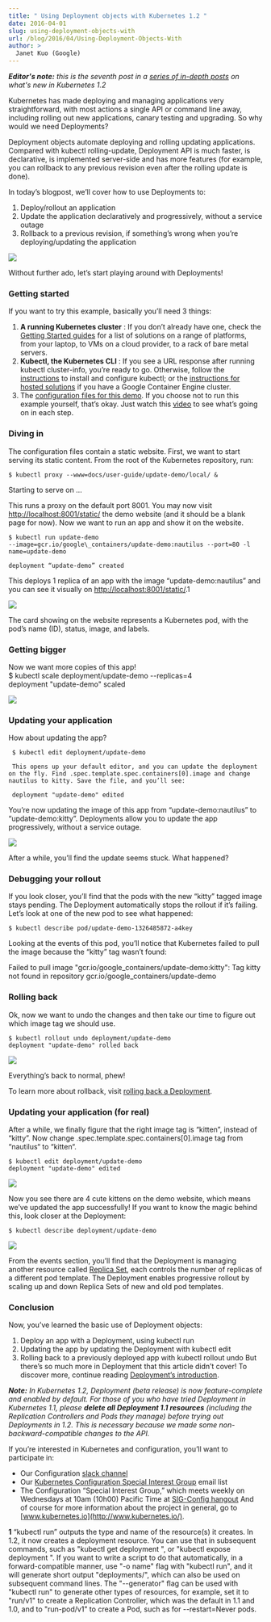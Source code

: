 ```yaml
---
title: " Using Deployment objects with Kubernetes 1.2 "
date: 2016-04-01
slug: using-deployment-objects-with
url: /blog/2016/04/Using-Deployment-Objects-With
author: >
  Janet Kuo (Google) 
---
```

_**Editor's note:** this is the seventh post in a [series of in-depth posts](/blog/2016/03/five-days-of-kubernetes-12) on what's new in Kubernetes 1.2_  

Kubernetes has made deploying and managing applications very straightforward, with most actions a single API or command line away, including rolling out new applications, canary testing and upgrading. So why would we need Deployments?  

Deployment objects automate deploying and rolling updating applications. Compared with kubectl rolling-update, Deployment API is much faster, is declarative, is implemented server-side and has more features (for example, you can rollback to any previous revision even after the rolling update is done).  

 In today’s blogpost, we’ll cover how to use Deployments to:  

1. Deploy/rollout an application
2. Update the application declaratively and progressively, without a service outage
3. Rollback to a previous revision, if something’s wrong when you’re deploying/updating the application

[![](https://4.bp.blogspot.com/-M9Xc21XYtLA/Vv7ImzURFxI/AAAAAAAACg0/jlHU3nJ-qYwC74DMiD-joaDPqQfebj3-g/s640/image03.gif)](https://4.bp.blogspot.com/-M9Xc21XYtLA/Vv7ImzURFxI/AAAAAAAACg0/jlHU3nJ-qYwC74DMiD-joaDPqQfebj3-g/s1600/image03.gif)

Without further ado, let’s start playing around with Deployments!  


### Getting started
If you want to try this example, basically you’ll need 3 things:  

1. **A running Kubernetes cluster** : If you don’t already have one, check the [Getting Started guides](/docs/getting-started-guides/) for a list of solutions on a range of platforms, from your laptop, to VMs on a cloud provider, to a rack of bare metal servers.
2. **Kubectl, the Kubernetes CLI** : If you see a URL response after running kubectl cluster-info, you’re ready to go. Otherwise, follow the [instructions](/docs/user-guide/prereqs/) to install and configure kubectl; or the [instructions for hosted solutions](https://cloud.google.com/container-engine/docs/before-you-begin) if you have a Google Container Engine cluster.
3. The [configuration files for this demo](https://github.com/kubernetes/kubernetes.github.io/tree/master/docs/user-guide/update-demo).
If you choose not to run this example yourself, that’s okay. Just watch this [video](https://youtu.be/eigalYy0v4w) to see what’s going on in each step.  


### Diving in
The configuration files contain a static website. First, we want to start serving its static content. From the root of the Kubernetes repository, run:  
```  
$ kubectl proxy --www=docs/user-guide/update-demo/local/ &  
```
Starting to serve on …  

This runs a proxy on the default port 8001. You may now visit [http://localhost:8001/static/](http://localhost:8001/static/) the demo website (and it should be a blank page for now). Now we want to run an app and show it on the website.  
```  
$ kubectl run update-demo   
--image=gcr.io/google\_containers/update-demo:nautilus --port=80 -l name=update-demo  

deployment “update-demo” created  
```  
This deploys 1 replica of an app with the image “update-demo:nautilus” and you can see it visually on [http://localhost:8001/static/](http://localhost:8001/static/).1  



[![](https://3.bp.blogspot.com/-EYXhcEK1upw/Vv7JL4rOAtI/AAAAAAAACg4/uy9oKePGjA82xPHhX6ak2_NiHPZ3FU8gw/s640/deployment-API-5.png)](https://3.bp.blogspot.com/-EYXhcEK1upw/Vv7JL4rOAtI/AAAAAAAACg4/uy9oKePGjA82xPHhX6ak2_NiHPZ3FU8gw/s1600/deployment-API-5.png)

The card showing on the website represents a Kubernetes pod, with the pod’s name (ID), status, image, and labels.   


### Getting bigger
Now we want more copies of this app!  
$ kubectl scale deployment/update-demo --replicas=4   
deployment "update-demo" scaled  



[![](https://1.bp.blogspot.com/-6YXQqogAGcY/Vv7JnU7g_FI/AAAAAAAAChE/00pqgQvUXkcgjPzi7NfDnSSRJeBUHFaGQ/s640/deployment-API-2.png)](https://1.bp.blogspot.com/-6YXQqogAGcY/Vv7JnU7g_FI/AAAAAAAAChE/00pqgQvUXkcgjPzi7NfDnSSRJeBUHFaGQ/s1600/deployment-API-2.png)

### Updating your application
How about updating the app?  
```  
 $ kubectl edit deployment/update-demo  

 This opens up your default editor, and you can update the deployment on the fly. Find .spec.template.spec.containers[0].image and change nautilus to kitty. Save the file, and you’ll see:  

 deployment "update-demo" edited   
```  
You’re now updating the image of this app from “update-demo:nautilus” to “update-demo:kitty”.  Deployments allow you to update the app progressively, without a service outage.   


[![](https://2.bp.blogspot.com/-x4FmFXdzw30/Vv7KAAQ21wI/AAAAAAAAChM/QWv8Y03lIsU4JBqjE3XFQU2EtzZgogylA/s640/deployment-API-3.png)](https://2.bp.blogspot.com/-x4FmFXdzw30/Vv7KAAQ21wI/AAAAAAAAChM/QWv8Y03lIsU4JBqjE3XFQU2EtzZgogylA/s1600/deployment-API-3.png)

After a while, you’ll find the update seems stuck. What happened?  

### Debugging your rollout
If you look closer, you’ll find that the pods with the new “kitty” tagged image stays pending. The Deployment automatically stops the rollout if it’s failing. Let’s look at one of the new pod to see what happened:  
```  
$ kubectl describe pod/update-demo-1326485872-a4key  
```  
 Looking at the events of this pod, you’ll notice that Kubernetes failed to pull the image because the “kitty” tag wasn’t found:  

Failed to pull image "gcr.io/google\_containers/update-demo:kitty": Tag kitty not found in repository gcr.io/google\_containers/update-demo  

### Rolling back
Ok, now we want to undo the changes and then take our time to figure out which image tag we should use.  
```  
$ kubectl rollout undo deployment/update-demo   
deployment "update-demo" rolled back  
```  


[![](https://1.bp.blogspot.com/-6YXQqogAGcY/Vv7JnU7g_FI/AAAAAAAAChE/00pqgQvUXkcgjPzi7NfDnSSRJeBUHFaGQ/s640/deployment-API-2.png)](https://1.bp.blogspot.com/-6YXQqogAGcY/Vv7JnU7g_FI/AAAAAAAAChE/00pqgQvUXkcgjPzi7NfDnSSRJeBUHFaGQ/s1600/deployment-API-2.png)

Everything’s back to normal, phew!  

To learn more about rollback, visit [rolling back a Deployment](/docs/user-guide/deployments/#rolling-back-a-deployment).   

### Updating your application (for real)
After a while, we finally figure that the right image tag is “kitten”, instead of “kitty”. Now change .spec.template.spec.containers[0].image tag from “nautilus“ to “kitten“.  
```  
$ kubectl edit deployment/update-demo  
deployment "update-demo" edited  
```  


[![](https://4.bp.blogspot.com/-u7qPUSQOMLE/Vv7JndUqKaI/AAAAAAAAChA/jHoysiDbnNQU2prPJn19ZFOtLiatzPsMg/s640/deployment-API-1.png)](https://4.bp.blogspot.com/-u7qPUSQOMLE/Vv7JndUqKaI/AAAAAAAAChA/jHoysiDbnNQU2prPJn19ZFOtLiatzPsMg/s1600/deployment-API-1.png)

Now you see there are 4 cute kittens on the demo website, which means we’ve updated the app successfully! If you want to know the magic behind this, look closer at the Deployment:  
```  
$ kubectl describe deployment/update-demo  
```  


[![](https://1.bp.blogspot.com/-3U1OTNqdz1s/Vv7Kfw4uGYI/AAAAAAAAChU/CgF6Mv5J6b8_lANXkpEIFytRGo9x0Bn_A/s640/deployment-API-6.png)](https://1.bp.blogspot.com/-3U1OTNqdz1s/Vv7Kfw4uGYI/AAAAAAAAChU/CgF6Mv5J6b8_lANXkpEIFytRGo9x0Bn_A/s1600/deployment-API-6.png)

From the events section, you’ll find that the Deployment is managing another resource called [Replica Set](/docs/user-guide/replicasets/), each controls the number of replicas of a different pod template. The Deployment enables progressive rollout by scaling up and down Replica Sets of new and old pod templates.   

### Conclusion
Now, you’ve learned the basic use of Deployment objects:  

1. Deploy an app with a Deployment, using kubectl run
2. Updating the app by updating the Deployment with kubectl edit
3. Rolling back to a previously deployed app with kubectl rollout undo
But there’s so much more in Deployment that this article didn’t cover! To discover more, continue reading [Deployment’s introduction](/docs/user-guide/deployments/).  

**_Note:_**  _In Kubernetes 1.2, Deployment (beta release) is now feature-complete and enabled by default. For those of you who have tried Deployment in Kubernetes 1.1, please **delete all Deployment 1.1 resources** (including the Replication Controllers and Pods they manage) before trying out Deployments in 1.2. This is necessary because we made some non-backward-compatible changes to the API._  

 If you’re interested in Kubernetes and configuration, you’ll want to participate in:  

- Our Configuration [slack channel](https://kubernetes.slack.com/messages/sig-configuration/)
- Our [Kubernetes Configuration Special Interest Group](https://groups.google.com/forum/#!forum/kubernetes-sig-config) email list
- The Configuration “Special Interest Group,” which meets weekly on Wednesdays at 10am (10h00) Pacific Time at [SIG-Config hangout](https://hangouts.google.com/hangouts/_/google.com/kube-sig-config)
And of course for more information about the project in general, go to [www.kubernetes.io](http://www.kubernetes.io/).  



**1** “kubectl run” outputs the type and name of the resource(s) it creates. In 1.2, it now creates a deployment resource. You can use that in subsequent commands, such as "kubectl get deployment ", or "kubectl expose deployment ". If you want to write a script to do that automatically, in a forward-compatible manner, use "-o name" flag with "kubectl run", and it will generate short output "deployments/", which can also be used on subsequent command lines. The "--generator" flag can be used with "kubectl run" to generate other types of resources, for example, set it to "run/v1" to create a Replication Controller, which was the default in 1.1 and 1.0, and to "run-pod/v1" to create a Pod, such as for --restart=Never pods.
